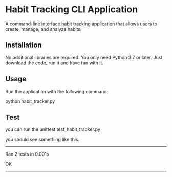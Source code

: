 # Habit Tracking CLI Application

A command-line interface habit tracking application that allows users to create, manage, and analyze habits.

## Installation

No additional libraries are required. You only need Python 3.7 or later. Just download the code, run it and have fun with it.

## Usage

Run the application with the following command:

python habit_tracker.py

## Test

you can run the unittest test_habit_tracker.py

you should see something like this.

--------

Ran 2 tests in 0.001s

OK

--------

